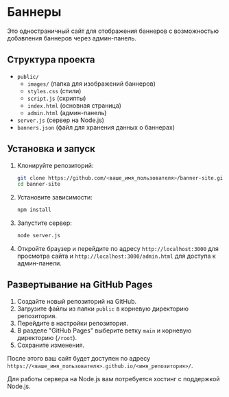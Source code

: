 # Баннеры

Это одностраничный сайт для отображения баннеров с возможностью добавления баннеров через админ-панель.

## Структура проекта

- `public/`
  - `images/` (папка для изображений баннеров)
  - `styles.css` (стили)
  - `script.js` (скрипты)
  - `index.html` (основная страница)
  - `admin.html` (админ-панель)
- `server.js` (сервер на Node.js)
- `banners.json` (файл для хранения данных о баннерах)

## Установка и запуск

1. Клонируйте репозиторий:
   ```bash
   git clone https://github.com/<ваше_имя_пользователя>/banner-site.git
   cd banner-site
   ```

2. Установите зависимости:
   ```bash
   npm install
   ```

3. Запустите сервер:
   ```bash
   node server.js
   ```

4. Откройте браузер и перейдите по адресу `http://localhost:3000` для просмотра сайта и `http://localhost:3000/admin.html` для доступа к админ-панели.

## Развертывание на GitHub Pages

1. Создайте новый репозиторий на GitHub.
2. Загрузите файлы из папки `public` в корневую директорию репозитория.
3. Перейдите в настройки репозитория.
4. В разделе "GitHub Pages" выберите ветку `main` и корневую директорию (`/root`).
5. Сохраните изменения.

После этого ваш сайт будет доступен по адресу `https://<ваше_имя_пользователя>.github.io/<имя_репозитория>/`.

Для работы сервера на Node.js вам потребуется хостинг с поддержкой Node.js.